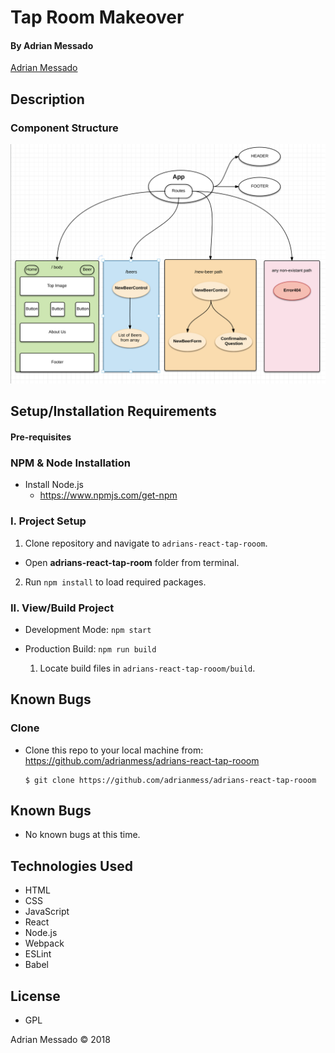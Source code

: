 # Tap Room Makeover



#### By Adrian Messado
[Adrian Messado](https://github.com/adrianmess)

## Description

### Component Structure

<img src="./src/assets/images/2nd-diagram.png">


## Setup/Installation Requirements

#### Pre-requisites

### NPM & Node Installation
* Install Node.js
  * https://www.npmjs.com/get-npm


### I. Project Setup


1. Clone repository and navigate to `adrians-react-tap-rooom`.
  - Open **adrians-react-tap-room** folder from terminal.

2. Run `npm install` to load required packages.

### II. View/Build Project

- Development Mode: `npm start`

- Production Build: `npm run build`

  1. Locate build files in `adrians-react-tap-rooom/build`.

## Known Bugs

### Clone
  * Clone this repo to your local machine from: https://github.com/adrianmess/adrians-react-tap-rooom

        $ git clone https://github.com/adrianmess/adrians-react-tap-rooom




## Known Bugs
  * No known bugs at this time.


## Technologies Used

* HTML
* CSS
* JavaScript
* React
* Node.js
* Webpack
* ESLint
* Babel

## License

* GPL

Adrian Messado © 2018
